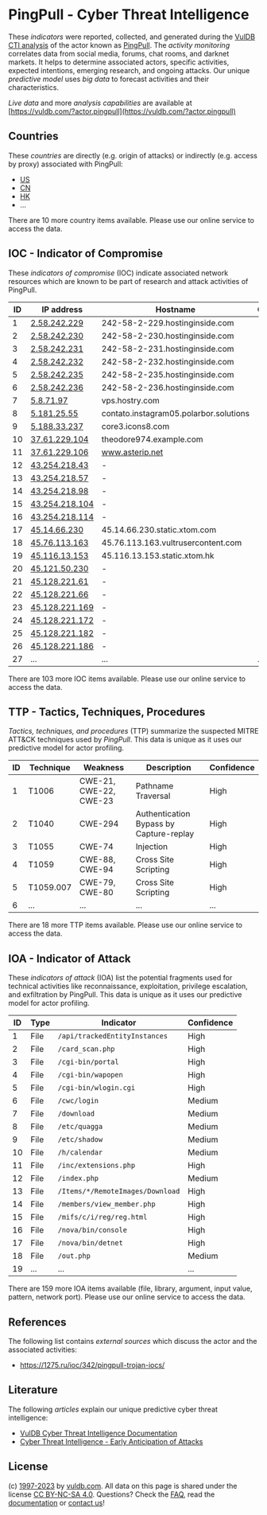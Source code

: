 # PingPull - Cyber Threat Intelligence

These _indicators_ were reported, collected, and generated during the [VulDB CTI analysis](https://vuldb.com/?kb.cti) of the actor known as [PingPull](https://vuldb.com/?actor.pingpull). The _activity monitoring_ correlates data from social media, forums, chat rooms, and darknet markets. It helps to determine associated actors, specific activities, expected intentions, emerging research, and ongoing attacks. Our unique _predictive model_ uses _big data_ to forecast activities and their characteristics.

_Live data_ and more _analysis capabilities_ are available at [https://vuldb.com/?actor.pingpull](https://vuldb.com/?actor.pingpull)

## Countries

These _countries_ are directly (e.g. origin of attacks) or indirectly (e.g. access by proxy) associated with PingPull:

* [US](https://vuldb.com/?country.us)
* [CN](https://vuldb.com/?country.cn)
* [HK](https://vuldb.com/?country.hk)
* ...

There are 10 more country items available. Please use our online service to access the data.

## IOC - Indicator of Compromise

These _indicators of compromise_ (IOC) indicate associated network resources which are known to be part of research and attack activities of PingPull.

ID | IP address | Hostname | Campaign | Confidence
-- | ---------- | -------- | -------- | ----------
1 | [2.58.242.229](https://vuldb.com/?ip.2.58.242.229) | 242-58-2-229.hostinginside.com | - | High
2 | [2.58.242.230](https://vuldb.com/?ip.2.58.242.230) | 242-58-2-230.hostinginside.com | - | High
3 | [2.58.242.231](https://vuldb.com/?ip.2.58.242.231) | 242-58-2-231.hostinginside.com | - | High
4 | [2.58.242.232](https://vuldb.com/?ip.2.58.242.232) | 242-58-2-232.hostinginside.com | - | High
5 | [2.58.242.235](https://vuldb.com/?ip.2.58.242.235) | 242-58-2-235.hostinginside.com | - | High
6 | [2.58.242.236](https://vuldb.com/?ip.2.58.242.236) | 242-58-2-236.hostinginside.com | - | High
7 | [5.8.71.97](https://vuldb.com/?ip.5.8.71.97) | vps.hostry.com | - | High
8 | [5.181.25.55](https://vuldb.com/?ip.5.181.25.55) | contato.instagram05.polarbor.solutions | - | High
9 | [5.188.33.237](https://vuldb.com/?ip.5.188.33.237) | core3.icons8.com | - | High
10 | [37.61.229.104](https://vuldb.com/?ip.37.61.229.104) | theodore974.example.com | - | High
11 | [37.61.229.106](https://vuldb.com/?ip.37.61.229.106) | www.asterip.net | - | High
12 | [43.254.218.43](https://vuldb.com/?ip.43.254.218.43) | - | - | High
13 | [43.254.218.57](https://vuldb.com/?ip.43.254.218.57) | - | - | High
14 | [43.254.218.98](https://vuldb.com/?ip.43.254.218.98) | - | - | High
15 | [43.254.218.104](https://vuldb.com/?ip.43.254.218.104) | - | - | High
16 | [43.254.218.114](https://vuldb.com/?ip.43.254.218.114) | - | - | High
17 | [45.14.66.230](https://vuldb.com/?ip.45.14.66.230) | 45.14.66.230.static.xtom.com | - | High
18 | [45.76.113.163](https://vuldb.com/?ip.45.76.113.163) | 45.76.113.163.vultrusercontent.com | - | High
19 | [45.116.13.153](https://vuldb.com/?ip.45.116.13.153) | 45.116.13.153.static.xtom.hk | - | High
20 | [45.121.50.230](https://vuldb.com/?ip.45.121.50.230) | - | - | High
21 | [45.128.221.61](https://vuldb.com/?ip.45.128.221.61) | - | - | High
22 | [45.128.221.66](https://vuldb.com/?ip.45.128.221.66) | - | - | High
23 | [45.128.221.169](https://vuldb.com/?ip.45.128.221.169) | - | - | High
24 | [45.128.221.172](https://vuldb.com/?ip.45.128.221.172) | - | - | High
25 | [45.128.221.182](https://vuldb.com/?ip.45.128.221.182) | - | - | High
26 | [45.128.221.186](https://vuldb.com/?ip.45.128.221.186) | - | - | High
27 | ... | ... | ... | ...

There are 103 more IOC items available. Please use our online service to access the data.

## TTP - Tactics, Techniques, Procedures

_Tactics, techniques, and procedures_ (TTP) summarize the suspected MITRE ATT&CK techniques used by _PingPull_. This data is unique as it uses our predictive model for actor profiling.

ID | Technique | Weakness | Description | Confidence
-- | --------- | -------- | ----------- | ----------
1 | T1006 | CWE-21, CWE-22, CWE-23 | Pathname Traversal | High
2 | T1040 | CWE-294 | Authentication Bypass by Capture-replay | High
3 | T1055 | CWE-74 | Injection | High
4 | T1059 | CWE-88, CWE-94 | Cross Site Scripting | High
5 | T1059.007 | CWE-79, CWE-80 | Cross Site Scripting | High
6 | ... | ... | ... | ...

There are 18 more TTP items available. Please use our online service to access the data.

## IOA - Indicator of Attack

These _indicators of attack_ (IOA) list the potential fragments used for technical activities like reconnaissance, exploitation, privilege escalation, and exfiltration by PingPull. This data is unique as it uses our predictive model for actor profiling.

ID | Type | Indicator | Confidence
-- | ---- | --------- | ----------
1 | File | `/api/trackedEntityInstances` | High
2 | File | `/card_scan.php` | High
3 | File | `/cgi-bin/portal` | High
4 | File | `/cgi-bin/wapopen` | High
5 | File | `/cgi-bin/wlogin.cgi` | High
6 | File | `/cwc/login` | Medium
7 | File | `/download` | Medium
8 | File | `/etc/quagga` | Medium
9 | File | `/etc/shadow` | Medium
10 | File | `/h/calendar` | Medium
11 | File | `/inc/extensions.php` | High
12 | File | `/index.php` | Medium
13 | File | `/Items/*/RemoteImages/Download` | High
14 | File | `/members/view_member.php` | High
15 | File | `/mifs/c/i/reg/reg.html` | High
16 | File | `/nova/bin/console` | High
17 | File | `/nova/bin/detnet` | High
18 | File | `/out.php` | Medium
19 | ... | ... | ...

There are 159 more IOA items available (file, library, argument, input value, pattern, network port). Please use our online service to access the data.

## References

The following list contains _external sources_ which discuss the actor and the associated activities:

* https://1275.ru/ioc/342/pingpull-trojan-iocs/

## Literature

The following _articles_ explain our unique predictive cyber threat intelligence:

* [VulDB Cyber Threat Intelligence Documentation](https://vuldb.com/?kb.cti)
* [Cyber Threat Intelligence - Early Anticipation of Attacks](https://www.scip.ch/en/?labs.20201022)

## License

(c) [1997-2023](https://vuldb.com/?kb.changelog) by [vuldb.com](https://vuldb.com/?kb.about). All data on this page is shared under the license [CC BY-NC-SA 4.0](https://creativecommons.org/licenses/by-nc-sa/4.0/). Questions? Check the [FAQ](https://vuldb.com/?kb.faq), read the [documentation](https://vuldb.com/?kb) or [contact us](https://vuldb.com/?contact)!
